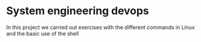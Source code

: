# System engineering devops
In this project we carried out exercises with the different commands in Linux and the basic use of the shell
